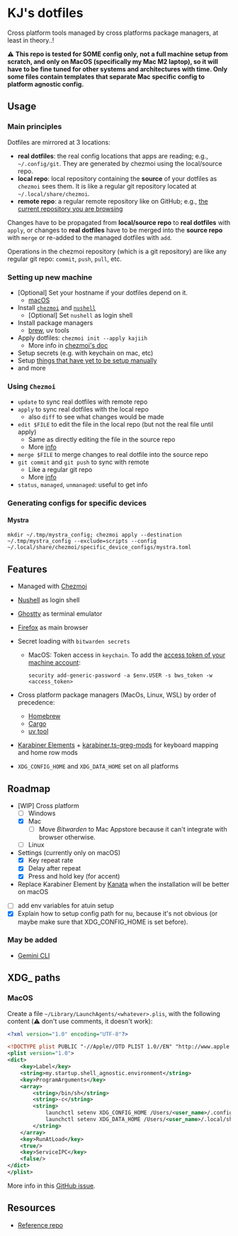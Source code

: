 # KJ's dotfiles

Cross platform tools managed by cross platforms package managers, at least in theory..!

⚠️ **This repo is tested for SOME config only, not a full machine setup from scratch, and only on MacOS (specifically my Mac M2 laptop), so it will have to be fine tuned for other systems and architectures with time. Only some files contain templates that separate Mac specific config to platform agnostic config.**

## Usage

### Main principles

Dotfiles are mirrored at 3 locations:

- **real dotfiles**: the real config locations that apps are reading; e.g., `~/.config/git`. They are generated by chezmoi using the local/source repo.
- **local repo**: local repository containing the **source** of your dotfiles as `chezmoi` sees them. It is like a regular git repository located at `~/.local/share/chezmoi`.
- **remote repo**: a regular remote repository like on GitHub; e.g., [the current repository you are browsing](https://github.com/Kajiih/dotfiles)

Changes have to be propagated from **local/source repo** to **real dotfiles** with `apply`, or changes to **real dotfiles** have to be merged into the **source repo** with `merge` or re-added to the managed dotfiles with `add`.

Operations in the chezmoi repository (which is a git repository) are like any regular git repo: `commit`, `push`, `pull`, etc.

### Setting up new machine

- [Optional] Set your hostname if your dotfiles depend on it.
  - [macOS](https://apple.stackexchange.com/a/461489)
- Install [`chezmoi`](https://www.chezmoi.io/install/) and [`nushell`](https://www.nushell.sh/book/installation.html)
  - [Optional] Set `nushell` as login shell
- Install package managers
  - [brew](https://brew.sh/), uv tools
- Apply dotfiles: `chezmoi init --apply kajiih`
  - More info in [chezmoi's doc](https://www.chezmoi.io/user-guide/daily-operations/#install-chezmoi-and-your-dotfiles-on-a-new-machine-with-a-single-command)
- Setup secrets (e.g. with keychain on mac, etc)
- Setup [things that have yet to be setup manually](/docs/thing-to-setup-manually.md)
- and more

### Using `Chezmoi`

- `update` to sync real dotfiles with remote repo
- `apply` to sync real dotfiles with the local repo
  - also `diff` to see what changes would be made
- `edit $FILE` to edit the file in the local repo (but not the real file until apply)
  - Same as directly editing the file in the source repo
  - More [info](https://www.chezmoi.io/user-guide/frequently-asked-questions/usage/#how-do-i-edit-my-dotfiles-with-chezmoi)
- `merge $FILE` to merge changes to real dotfile into the source repo
- `git commit` and `git push` to sync with remote
  - Like a regular git repo
  - More [info](https://www.chezmoi.io/user-guide/frequently-asked-questions/usage/#once-ive-made-a-change-to-the-source-directory-how-do-i-commit-it)
- `status`, `managed`, `unmanaged`: useful to get info

### Generating configs for specific devices

#### Mystra

```shell
mkdir ~/.tmp/mystra_config; chezmoi apply --destination ~/.tmp/mystra_config --exclude=scripts --config ~/.local/share/chezmoi/specific_device_configs/mystra.toml
```

## Features

- Managed with [Chezmoi](https://www.chezmoi.io/)
- [Nushell](https://www.nushell.sh/) as login shell
- [Ghostty](https://ghostty.org/) as terminal emulator
- [Firefox](https://www.mozilla.org/en-US/firefox/new/) as main browser

- Secret loading with `bitwarden secrets`
  - MacOS: Token access in `keychain`. To add the [access token of your machine account](https://vault.bitwarden.eu/#/sm/6e2de25d-081c-40c1-ab1e-b1f700e89888/projects/f2a257f6-7179-4f88-9c77-b2ee01342082/machine-accounts):

    ```nu
    security add-generic-password -a $env.USER -s bws_token -w <access_token>
    ```

- Cross platform package managers (MacOs, Linux, WSL) by order of precedence:
  - [Homebrew](/dot_config/homebrew/Brewfile)
  - [Cargo](/.chezmoiscripts/run_onchange_install-cargo-bins.nu)
  - [uv tool](https://docs.astral.sh/uv/concepts/tools/)

- [Karabiner Elements](https://karabiner-elements.pqrs.org/) + [karabiner.ts-greg-mods](https://github.com/gregorias/karabiner.ts-greg-mods) for keyboard mapping and home row mods

- `XDG_CONFIG_HOME` and `XDG_DATA_HOME` set on all platforms

## Roadmap

- [WIP] Cross platform
  - [ ] Windows
  - [x] Mac
    - [ ] Move _Bitwarden_ to Mac Appstore because it can't integrate with browser otherwise.
  - [ ] Linux
- Settings (currently only on macOS)
  - [x] Key repeat rate
  - [x] Delay after repeat
  - [x] Press and hold key (for accent)
- Replace Karabiner Element by [Kanata](https://github.com/jtroo/kanata) when the installation will be better on macOS
- [ ] add env variables for atuin setup
- [x] Explain how to setup config path for nu, because it's not obvious (or maybe make sure that XDG_CONFIG_HOME is set before).

### May be added

- [Gemini CLI](https://github.com/google-gemini/gemini-cli)

## XDG_ paths

### MacOS

Create a file `~/Library/LaunchAgents/<whatever>.plis`, with the following content (⚠️ don't use comments, it doesn't work):

```xml
<?xml version="1.0" encoding="UTF-8"?>

<!DOCTYPE plist PUBLIC "-//Apple//DTD PLIST 1.0//EN" "http://www.apple.com/DTDs/PropertyList-1.0.dtd">
<plist version="1.0">
<dict>
    <key>Label</key>
    <string>my.startup.shell_agnostic.environment</string>
    <key>ProgramArguments</key>
    <array>
        <string>/bin/sh</string>
        <string>-c</string>
        <string>
            launchctl setenv XDG_CONFIG_HOME /Users/<user_name>/.config &&
            launchctl setenv XDG_DATA_HOME /Users/<user_name>/.local/share
        </string>
    </array>
    <key>RunAtLoad</key>
    <true/>
    <key>ServiceIPC</key>
    <false/>
</dict>
</plist>
```

More info in this [GitHub issue](https://github.com/nushell/nushell/discussions/14663#discussioncomment-11876260).

## Resources

- [Reference repo](https://github.com/twpayne/dotfiles/tree/master)
